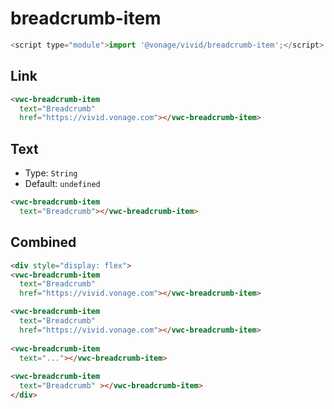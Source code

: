 # breadcrumb-item

```js
<script type="module">import '@vonage/vivid/breadcrumb-item';</script>
```

## Link

```html
<vwc-breadcrumb-item 
  text="Breadcrumb" 
  href="https://vivid.vonage.com"></vwc-breadcrumb-item>
```

## Text

- Type: `String`
- Default: `undefined`

```html
<vwc-breadcrumb-item 
  text="Breadcrumb"></vwc-breadcrumb-item>
```

## Combined

```html
<div style="display: flex">
<vwc-breadcrumb-item 
  text="Breadcrumb" 
  href="https://vivid.vonage.com"></vwc-breadcrumb-item>

<vwc-breadcrumb-item 
  text="Breadcrumb" 
  href="https://vivid.vonage.com"></vwc-breadcrumb-item>
  
<vwc-breadcrumb-item 
  text="..."></vwc-breadcrumb-item>
  
<vwc-breadcrumb-item 
  text="Breadcrumb" ></vwc-breadcrumb-item>
</div>
```
